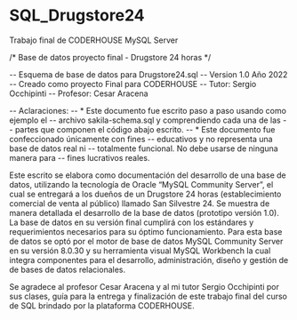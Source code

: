 # SQL_Drugstore24
Trabajo final de CODERHOUSE MySQL Server

/* Base de datos proyecto final - Drugstore 24 horas */

-- Esquema de base de datos para Drugstore24.sql 
-- Version 1.0 Año 2022
-- Creado como proyecto Final para CODERHOUSE
-- Tutor: Sergio Occhipinti
-- Profesor: Cesar Aracena

-- Aclaraciones:
-- * Este documento fue escrito paso a paso usando como ejemplo el
-- archivo sakila-schema.sql y comprendiendo cada una de las
-- partes que componen  el código abajo escrito.
-- * Este documento fue confeccionado únicamente con fines 
-- educativos y no representa una base de datos real ni
-- totalmente funcional. No debe usarse de ninguna manera para
-- fines lucrativos reales.

Este escrito se elabora como documentación del desarrollo de una base de datos,
utilizando la tecnología de Oracle “MySQL Community Server”, el cual se entregará
a los dueños de un Drugstore 24 horas (establecimiento comercial de venta al
público) llamado San Silvestre 24.
Se muestra de manera detallada el desarrollo de la base de datos (prototipo
versión 1.0).
La base de datos en su versión final cumplirá con los estándares y requerimientos
necesarios para su óptimo funcionamiento.
Para esta base de datos se optó por el motor de base de datos MySQL Community
Server en su versión 8.0.30 y su herramienta visual MySQL Workbench la cual
integra componentes para el desarrollo, administración, diseño y gestión de de
bases de datos relacionales.

Se agradece al profesor Cesar Aracena y al mi tutor Sergio Occhipinti por sus
clases, guía para la entrega y finalización de este trabajo final del curso de SQL
brindado por la plataforma CODERHOUSE.
